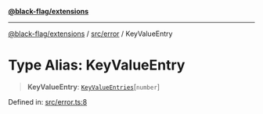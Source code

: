 [**@black-flag/extensions**](../../../README.md)

***

[@black-flag/extensions](../../../README.md) / [src/error](../README.md) / KeyValueEntry

# Type Alias: KeyValueEntry

> **KeyValueEntry**: [`KeyValueEntries`](KeyValueEntries.md)\[`number`\]

Defined in: [src/error.ts:8](https://github.com/Xunnamius/black-flag-extensions/blob/58ca41292dc469d27da4ef365acd1d10c30aedca/src/error.ts#L8)
